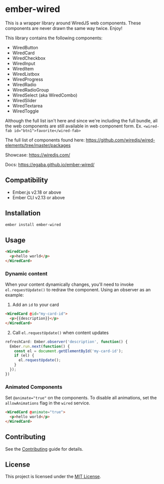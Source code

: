 ember-wired
==============================================================================

This is a wrapper library around WiredJS web components. These components are never drawn the same way twice. Enjoy!

This library contains the following components:

* WiredButton
* WiredCard
* WiredCheckbox
* WiredInput
* WiredItem
* WiredListbox
* WiredProgress
* WiredRadio
* WiredRadioGroup
* WiredSelect (aka WiredCombo)
* WiredSlider
* WiredTextarea
* WiredToggle

Although the full list isn't here and since we're including the full bundle, all the web components are still available in web component form. Ex. `<wired-fab id="btn1">favorite</wired-fab>`

The full list of components found here: https://github.com/wiredjs/wired-elements/tree/master/packages

Showcase: https://wiredjs.com/

Docs: https://egaba.github.io/ember-wired/

Compatibility
------------------------------------------------------------------------------

* Ember.js v2.18 or above
* Ember CLI v2.13 or above


Installation
------------------------------------------------------------------------------

```sh
ember install ember-wired
```

Usage
------------------------------------------------------------------------------

```html
<WiredCard>
  <p>hello world</p>
</WiredCard>
```

### Dynamic content

When your content dynamically changes, you'll need to invoke `el.requestUpdate()` to
redraw the component. Using an observer as an example:

1. Add an `id` to your card

```html
<WiredCard @id="my-card-id">
  <p>{{description}}</p>
</WiredCard>
```

2. Call `el.requestUpdate()` when content updates

```js
refreshCard: Ember.observer('description', function() {
  Ember.run.next(function() {
    const el = document.getElementById('my-card-id');
    if (el) {
      el.requestUpdate();
    }
  });
})
```

### Animated Components

Set `@animate="true"` on the components. To disable all animations, set the `allowAnimations`
flag in the `wired` service.

```html
<WiredCard @animate="true">
  <p>hello world</p>
</WiredCard>
```


Contributing
------------------------------------------------------------------------------

See the [Contributing](CONTRIBUTING.md) guide for details.


License
------------------------------------------------------------------------------

This project is licensed under the [MIT License](LICENSE.md).
